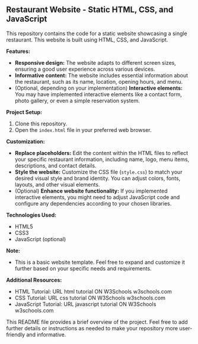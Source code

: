 ## Restaurant Website - Static HTML, CSS, and JavaScript

This repository contains the code for a static website showcasing a single restaurant. This website is built using HTML, CSS, and JavaScript. 

**Features:**

* **Responsive design:** The website adapts to different screen sizes, ensuring a good user experience across various devices.
* **Informative content:** The website includes essential information about the restaurant, such as its name, location, opening hours, and menu. 
* (Optional, depending on your implementation) **Interactive elements:** You may have implemented interactive elements like a contact form, photo gallery, or even a simple reservation system.

**Project Setup:**

1. Clone this repository.
2. Open the `index.html` file in your preferred web browser.

**Customization:**

* **Replace placeholders:** Edit the content within the HTML files to reflect your specific restaurant information, including name, logo, menu items, descriptions, and contact details.
* **Style the website:** Customize the CSS file (`style.css`) to match your desired visual style and brand identity. You can adjust colors, fonts, layouts, and other visual elements.
* (Optional) **Enhance website functionality:** If you implemented interactive elements, you might need to adjust JavaScript code and configure any dependencies according to your chosen libraries.

**Technologies Used:**

* HTML5
* CSS3
* JavaScript (optional)

**Note:**

* This is a basic website template. Feel free to expand and customize it further based on your specific needs and requirements.

**Additional Resources:**

* HTML Tutorial: URL html tutorial ON W3Schools w3schools.com
* CSS Tutorial: URL css tutorial ON W3Schools w3schools.com
* JavaScript Tutorial: URL javascript tutorial ON W3Schools w3schools.com

This README file provides a brief overview of the project. Feel free to add further details or instructions as needed to make your repository more user-friendly and informative.

